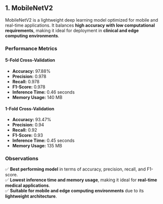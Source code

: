 ## 1. MobileNetV2  

MobileNetV2 is a lightweight deep learning model optimized for mobile and real-time applications. It balances **high accuracy with low computational requirements**, making it ideal for deployment in **clinical and edge computing environments**.

### **Performance Metrics**  
#### **5-Fold Cross-Validation**  
- **Accuracy:** 97.88%  
- **Precision:** 0.978  
- **Recall:** 0.978  
- **F1-Score:** 0.978  
- **Inference Time:** 0.46 seconds  
- **Memory Usage:** 140 MB  

#### **1-Fold Cross-Validation**  
- **Accuracy:** 93.47%  
- **Precision:** 0.94  
- **Recall:** 0.92  
- **F1-Score:** 0.93  
- **Inference Time:** 0.45 seconds  
- **Memory Usage:** 135 MB  

### **Observations**  
✅ **Best performing model** in terms of accuracy, precision, recall, and F1-score.  
✅ **Lowest inference time and memory usage**, making it ideal for **real-time medical applications**.  
✅ **Suitable for mobile and edge computing environments** due to its **lightweight architecture**.  
